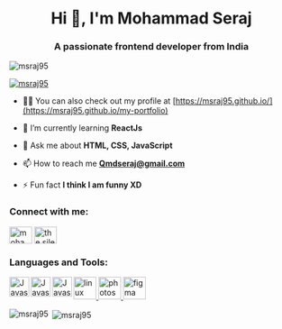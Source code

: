 <h1 align="center">Hi 👋, I'm Mohammad Seraj</h1>
<h3 align="center">A passionate frontend developer from India</h3>

<p align="left"> <img src="https://komarev.com/ghpvc/?username=msraj95&label=Profile%20views&color=0e75b6&style=flat" alt="msraj95" /> </p>

<p align="left"> <a href="https://github.com/ryo-ma/github-profile-trophy"><img src="https://github-profile-trophy.vercel.app/?username=msraj95" alt="msraj95" /></a> </p>

- 👨‍💻 You can also check out my profile at [https://msraj95.github.io/](https://msraj95.github.io/my-portfolio)

- 🌱 I’m currently learning **ReactJs**

- 💬 Ask me about **HTML, CSS, JavaScript**

- 📫 How to reach me **Qmdseraj@gmail.com**

- ⚡ Fun fact **I think I am funny XD**

<h3 align="left">Connect with me:</h3>
<p align="left">
<a href="https://linkedin.com/in/mohammad-seraj-7b8968110" target="blank"><img align="center" src="https://raw.githubusercontent.com/rahuldkjain/github-profile-readme-generator/master/src/images/icons/Social/linked-in-alt.svg" alt="mohammad-seraj-7b8968110" height="30" width="40" /></a>
<a href="https://instagram.com/the.silent_sam" target="blank"><img align="center" src="https://raw.githubusercontent.com/rahuldkjain/github-profile-readme-generator/master/src/images/icons/Social/instagram.svg" alt="the.silent_sam" height="30" width="40" /></a>

</p>
<h3 align="left">Languages and Tools:</h3>

<a href="https://developer.mozilla.org/en-US/docs/Web/JavaScript" target="_blank"><img align="left" alt="Javascript" width="35px" src="https://github.com/msraj95/profile/blob/master/git-img/javascript.png" /></a> 
<a href="https://www.w3schools.com/html5/" target="_blank"><img align="left" alt="Javascript" width="35px" src="https://github.com/msraj95/profile/blob/master/git-img/html.png" /></a>
 <a href="https://www.w3schools.com/css3/" target="_blank"><img align="left" alt="Javascript" width="35px" src="https://github.com/msraj95/profile/blob/master/git-img/css.png" /></a>
  
  <a href="https://www.linux.org/" target="_blank"> <img src="https://devicons.github.io/devicon/devicon.git/icons/linux/linux-original.svg" alt="linux" width="40" height="40"/> </a> 
  <a href="https://www.photoshop.com/en" target="_blank"> <img src="https://devicons.github.io/devicon/devicon.git/icons/photoshop/photoshop-plain.svg" alt="photoshop" width="40" height="40"/> </a> 
  <a href="https://www.figma.com/" target="_blank"> <img src="https://www.vectorlogo.zone/logos/figma/figma-icon.svg" alt="figma" width="40" height="40"/> </a>
   </p>

<p><img align="left" src="https://github-readme-stats.vercel.app/api/top-langs?username=msraj95&show_icons=true&locale=en&layout=compact" alt="msraj95" /></p>
<p>&nbsp;<img align="center" src="https://github-readme-stats.vercel.app/api?username=msraj95&show_icons=true&locale=en" alt="msraj95" /></p>
